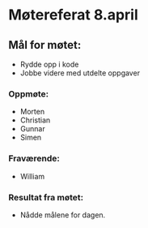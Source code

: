 # Møtereferat 8.april
## Mål for møtet:
- Rydde opp i kode
- Jobbe videre med utdelte oppgaver

### Oppmøte:
- Morten
- Christian
- Gunnar
- Simen

### Fraværende:
- William


### Resultat fra møtet:
- Nådde målene for dagen.